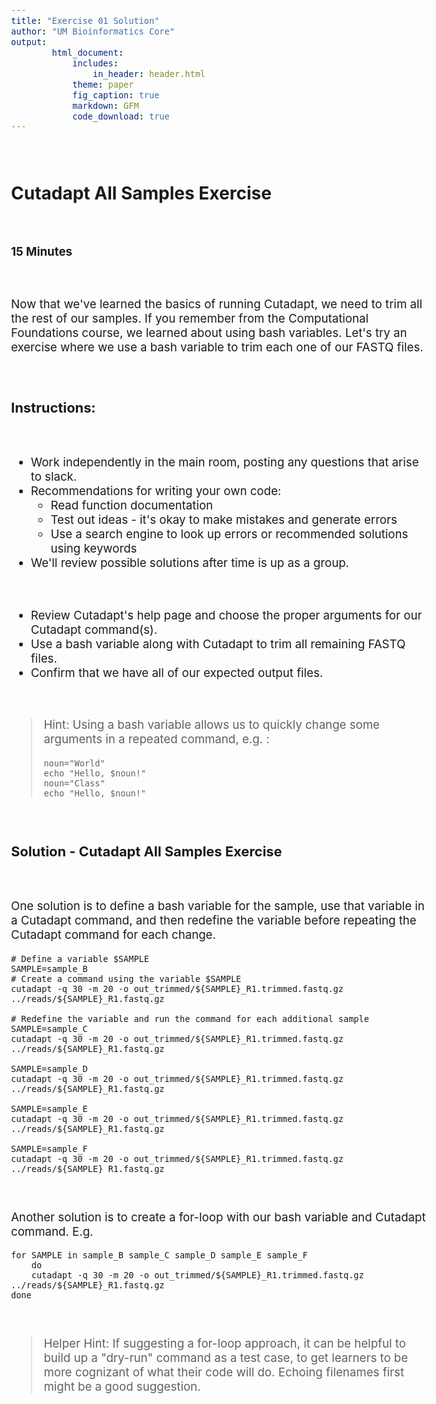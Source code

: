 ```yaml
---
title: "Exercise 01 Solution"
author: "UM Bioinformatics Core"
output:
        html_document:
            includes:
                in_header: header.html
            theme: paper
            fig_caption: true
            markdown: GFM
            code_download: true
---
```

<style type="text/css">
body{ /* Normal  */
      font-size: 14pt;
  }
pre {
  font-size: 12pt
}
</style>

<br>

## Cutadapt All Samples Exercise

<br>

**15 Minutes**

<br>

Now that we've learned the basics of running Cutadapt, we need to trim all the rest of our samples. If you remember from the Computational Foundations course, we learned about using bash variables. Let's try an exercise where we use a bash variable to trim each one of our FASTQ files.

<br>

### Instructions:

<br>

- Work independently in the main room, posting any questions that arise to slack.
- Recommendations for writing your own code:
  - Read function documentation
  - Test out ideas - it's okay to make mistakes and generate errors
  - Use a search engine to look up errors or recommended solutions using keywords
- We'll review possible solutions after time is up as a group.

<br>

- Review Cutadapt's help page and choose the proper arguments for our Cutadapt command(s).
- Use a bash variable along with Cutadapt to trim all remaining FASTQ files.
- Confirm that we have all of our expected output files.

<br>


> Hint: Using a bash variable allows us to quickly change some arguments in a repeated command, e.g. :
>
> ~~~
> noun="World"
> echo "Hello, $noun!"
> noun="Class"
> echo "Hello, $noun!"
> ~~~

<br>

### Solution - Cutadapt All Samples Exercise

<br>

One solution is to define a bash variable for the sample, use that variable in a Cutadapt command, and then redefine the variable before repeating the Cutadapt command for each change.

    # Define a variable $SAMPLE
    SAMPLE=sample_B
    # Create a command using the variable $SAMPLE
    cutadapt -q 30 -m 20 -o out_trimmed/${SAMPLE}_R1.trimmed.fastq.gz ../reads/${SAMPLE}_R1.fastq.gz

    # Redefine the variable and run the command for each additional sample
    SAMPLE=sample_C
    cutadapt -q 30 -m 20 -o out_trimmed/${SAMPLE}_R1.trimmed.fastq.gz ../reads/${SAMPLE}_R1.fastq.gz

    SAMPLE=sample_D
    cutadapt -q 30 -m 20 -o out_trimmed/${SAMPLE}_R1.trimmed.fastq.gz ../reads/${SAMPLE}_R1.fastq.gz

    SAMPLE=sample_E
    cutadapt -q 30 -m 20 -o out_trimmed/${SAMPLE}_R1.trimmed.fastq.gz ../reads/${SAMPLE}_R1.fastq.gz

    SAMPLE=sample_F
    cutadapt -q 30 -m 20 -o out_trimmed/${SAMPLE}_R1.trimmed.fastq.gz ../reads/${SAMPLE}_R1.fastq.gz

<br>

Another solution is to create a for-loop with our bash variable and Cutadapt command. E.g.

    for SAMPLE in sample_B sample_C sample_D sample_E sample_F
        do
        cutadapt -q 30 -m 20 -o out_trimmed/${SAMPLE}_R1.trimmed.fastq.gz ../reads/${SAMPLE}_R1.fastq.gz
    done

<br>

> Helper Hint: If suggesting a for-loop approach, it can be helpful to build up a "dry-run" command as a test case, to get learners to be more cognizant of what their code will do. Echoing filenames first might be a good suggestion.

<br>
